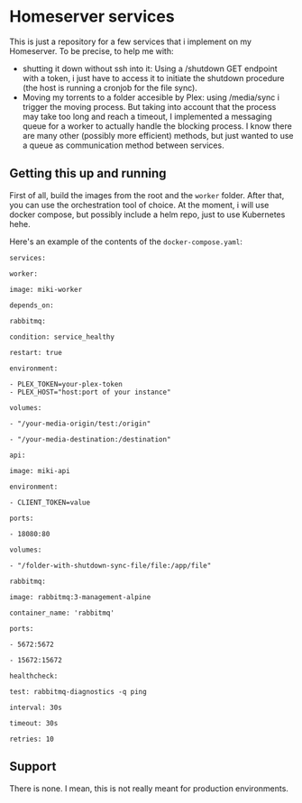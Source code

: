 # Homeserver services

This is just a repository for a few services that i implement on my Homeserver. To be precise, to help me with:

- shutting it down without ssh into it: Using a /shutdown GET endpoint with a token, i just have to access it to initiate the shutdown procedure (the host is running a cronjob for the file sync).
- Moving my torrents to a folder accesible by Plex: using /media/sync i trigger the moving process. But taking into account that the process may take too long and reach a timeout, I implemented a messaging queue for a worker to actually handle the blocking process. I know there are many other (possibly more efficient) methods, but just wanted to use a queue as communication method between services.

## Getting this up and running
First of all, build the images from the root and the `worker` folder. After that, you can use the orchestration tool of choice. At the moment, i will use docker compose, but possibly include a helm repo, just to use Kubernetes hehe.

Here's an example of the contents of the `docker-compose.yaml`:
```
services:

worker:

image: miki-worker

depends_on:

rabbitmq:

condition: service_healthy

restart: true

environment:

- PLEX_TOKEN=your-plex-token
- PLEX_HOST="host:port of your instance"

volumes:

- "/your-media-origin/test:/origin"

- "/your-media-destination:/destination"

api:

image: miki-api

environment:

- CLIENT_TOKEN=value

ports:

- 18080:80

volumes:

- "/folder-with-shutdown-sync-file/file:/app/file"

rabbitmq:

image: rabbitmq:3-management-alpine

container_name: 'rabbitmq'

ports:

- 5672:5672

- 15672:15672

healthcheck:

test: rabbitmq-diagnostics -q ping

interval: 30s

timeout: 30s

retries: 10
```

## Support
There is none. I mean, this is not really meant for production environments.